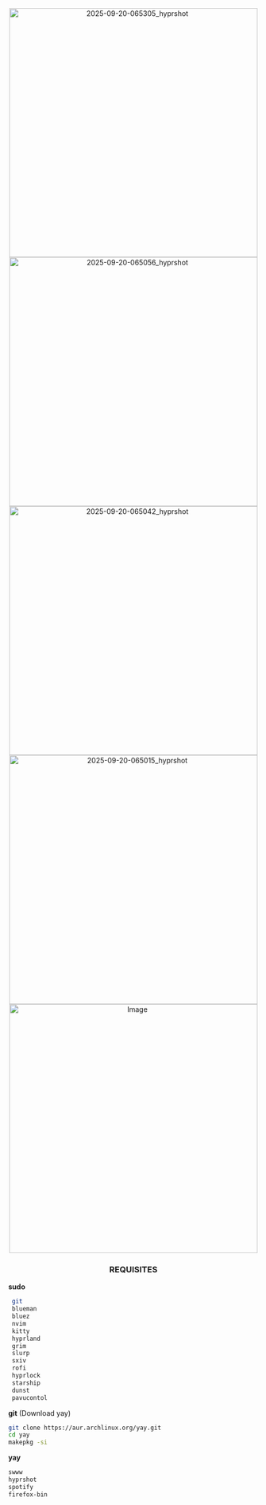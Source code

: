 


<div align="center">
  <img width="500" alt="2025-09-20-065305_hyprshot" src="https://github.com/user-attachments/assets/3ff198ce-136b-4023-acaf-381e00d4a044" />
  <img width="500" alt="2025-09-20-065056_hyprshot" src="https://github.com/user-attachments/assets/a746971a-0163-4a64-818f-413266338c06" />
  <img width="500" alt="2025-09-20-065042_hyprshot" src="https://github.com/user-attachments/assets/d787f68c-4d7c-488b-a454-0a812bcf94c8" />
  <img width="500" alt="2025-09-20-065015_hyprshot" src="https://github.com/user-attachments/assets/fe8ad401-1e2e-4b4a-a5ba-8516d0390fce" />
  <img width="500" alt="Image" src="https://github.com/user-attachments/assets/8379e0e8-8a7b-495c-8ec2-b086da6c2b64" />
</div>

<div align="center">
  
###    REQUISITES    ###
</div>



**sudo**

```bash
 git
 blueman
 bluez
 nvim
 kitty
 hyprland
 grim
 slurp
 sxiv
 rofi
 hyprlock
 starship
 dunst
 pavucontol
```


**git** (Download yay)

```bash
git clone https://aur.archlinux.org/yay.git
cd yay
makepkg -si
```

**yay**

```bash
swww
hyprshot
spotify
firefox-bin
```
